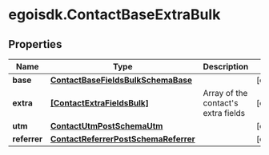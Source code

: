 # egoisdk.ContactBaseExtraBulk

## Properties

Name | Type | Description | Notes
------------ | ------------- | ------------- | -------------
**base** | [**ContactBaseFieldsBulkSchemaBase**](ContactBaseFieldsBulkSchemaBase.md) |  | [optional] 
**extra** | [**[ContactExtraFieldsBulk]**](ContactExtraFieldsBulk.md) | Array of the contact&#39;s extra fields | [optional] 
**utm** | [**ContactUtmPostSchemaUtm**](ContactUtmPostSchemaUtm.md) |  | [optional] 
**referrer** | [**ContactReferrerPostSchemaReferrer**](ContactReferrerPostSchemaReferrer.md) |  | [optional] 


